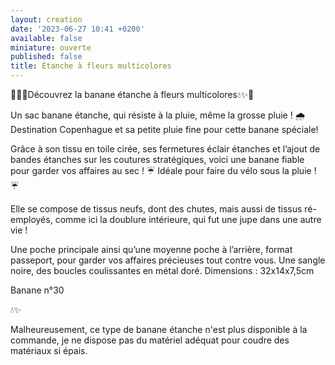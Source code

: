 ```yaml
---
layout: creation
date: '2023-06-27 10:41 +0200'
available: false
miniature: ouverte
published: false
title: Étanche à fleurs multicolores
---
```


🌸✨💧Découvrez la banane étanche à fleurs multicolores💧✨🌸

Un sac banane étanche, qui résiste à la pluie, même la grosse pluie ! 🌧️
Destination Copenhague et sa petite pluie fine pour cette banane spéciale!

Grâce à son tissu en toile cirée, ses fermetures éclair étanches et l’ajout de bandes étanches sur les coutures stratégiques, voici une banane fiable pour garder vos affaires au sec ! 
☔ Idéale pour faire du vélo sous la pluie ! ☔

Elle se compose de tissus neufs, dont des chutes, mais aussi de tissus ré-employés, comme ici la doublure intérieure, qui fut une jupe dans une autre vie !

Une poche principale ainsi qu’une moyenne poche à l’arrière, format passeport, pour garder vos affaires précieuses tout contre vous.
Une sangle noire, des boucles coulissantes en métal doré.
Dimensions : 32x14x7,5cm

Banane n°30

💧✨

Malheureusement, ce type de banane étanche n'est plus disponible à la commande, je ne dispose pas du matériel adéquat pour coudre des matériaux si épais.

